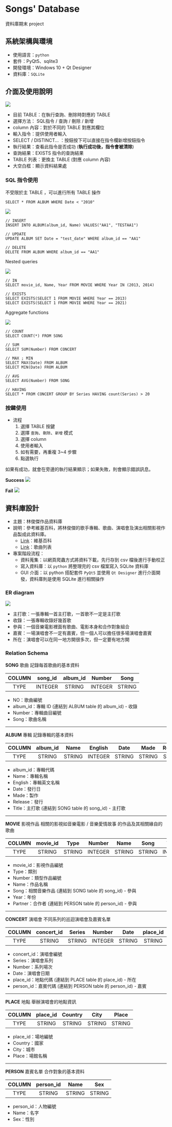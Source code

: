 # Songs' Database
資料庫期末 project

## 系統架構與環境
- 使用語言：`python`
- 套件：PyQt5、sqlite3
- 開發環境：Windows 10 + Qt Designer
- 資料庫：`SQLite`

## 介面及使用說明
![](https://i.imgur.com/MeFYoU6.png)

- 目前 TABLE：在執行查詢、刪除時對應的 TABLE
- 選擇方法： SQL指令 / 查詢 / 刪除 / 新增
- column 內容：對於不同的 TABLE 對應其欄位
- 輸入指令：提供使用者輸入
- SELECT / DISTINCT... ：按鈕按下可以直接在指令欄新增按鈕指令
- 執行結果：查看此指令是否成功 (**執行成功後，指令會被清除**)
- 查詢結果：EXISTS 指令的查詢結果
- TABLE 列表：更換主 TABLE (對應 column 內容)
- 大空白框：顯示資料結果處

### SQL 指令使用
不受限於主 TABLE ，可以進行所有 TABLE 操作
```
SELECT * FROM ALBUM WHERE Date < "2010"
```
![](https://i.imgur.com/x0r48na.png)

```SQL=
// INSERT
INSERT INTO ALBUM(album_id, Name) VALUES("AA1", "TESTAA1")

// UPDATE
UPDATE ALBUM SET Date = "test_date" WHERE album_id == "AA1"

// DELETE
DELETE FROM ALBUM WHERE album_id == "AA1"
```

Nested queries

![](https://i.imgur.com/jjN5rxl.png)
```sql=
// IN
SELECT movie_id, Name, Year FROM MOVIE WHERE Year IN (2013, 2014)

// EXISTS
SELECT EXISTS(SELECT 1 FROM MOVIE WHERE Year == 2013)
SELECT EXISTS(SELECT 1 FROM MOVIE WHERE Year == 2021)
```

Aggregate functions

![](https://i.imgur.com/XoFP7L1.png)

```sql=
// COUNT
SELECT COUNT(*) FROM SONG

// SUM
SELECT SUM(Number) FROM CONCERT

// MAX ; MIN
SELECT MAX(Date) FROM ALBUM
SELECT MIN(Date) FROM ALBUM

// AVG
SELECT AVG(Number) FROM SONG

// HAVING
SELECT * FROM CONCERT GROUP BY Series HAVING count(Series) > 20
```

### 按鍵使用
- 流程
    1. 選擇 TABLE 按鍵
    2. 選擇 `查詢`、`刪除`、`新增` 模式
    3. 選擇 column
    4. 使用者輸入
    5. 如有需要，再重複 3~4 步驟
    6. 點選執行
    
如果有成功，就會在旁邊的執行結果顯示；如果失敗，則會顯示錯誤訊息。

**Success**
![](https://i.imgur.com/6ZRFkJm.png)

**Fail**
![](https://i.imgur.com/WcFCexx.png)



## 資料庫設計

- 主題：林俊傑作品資料庫
- 說明：參考維基百科，將林俊傑的歌手專輯、歌曲、演唱會及演出相關影視作品製成此資料庫。
    - [Link](https://zh.wikipedia.org/wiki/%E6%9E%97%E4%BF%8A%E6%9D%B0#%E9%9F%B3%E6%A8%82%E4%BD%9C%E5%93%81)：維基百科
    - [Link](https://zh.wikipedia.org/wiki/%E6%9E%97%E4%BF%8A%E5%82%91%E5%B0%88%E8%BC%AF%E5%88%97%E8%A1%A8)：歌曲列表
- 專案階段流程：
    - 資料蒐集：以網頁爬蟲方式將資料下載，先行存到 csv 檔後進行手動校正
    - 寫入資料庫：以 `python` 將整理完的 csv 檔案寫入 SQLite 資料庫
    - GUI 介面：以 python 搭配套件 `PyQt5` 並使用 `Qt Designer` 進行介面開發，資料庫則是使用 SQLite 進行相關操作

### ER diagram
![](https://i.imgur.com/wtaND9O.png)


- 主打歌：一張專輯一首主打歌，一首歌不一定是主打歌
- 收錄：一張專輯收錄好幾首歌
- 參與：一個音樂電影裡面有歌曲、電影本身和合作對象組合
- 嘉賓：一場演唱會不一定有嘉賓，但一個人可以擔任很多場演唱會嘉賓
- 所在：演唱會可以在同一地方開很多次，但一定要有地方開


### Relation Schema

**SONG** 歌曲
記錄每首歌曲的基本資料

| COLUMN | song_id | album_id | Number | Song |
| :--: | :--: | :--: | :--: | :--: | 
| TYPE | INTEGER | STRING | INTEGER | STRING |

- NO：歌曲編號
- album_id：專輯 ID (連結到 ALBUM table 的 album_id) - 收錄
- Number：專輯曲目編號
- Song：歌曲名稱

<hr/>

**ALBUM** 專輯
記錄專輯的基本資料

| COLUMN | album_id | Name | English | Date | Made | Release | Title |
| :--: | :--: | :--: | :--: | :--: | :--: | :--: | :--: |
| TYPE | STRING | STRING | INTEGER | STRING | STRING | STRING | STRING | 

- album_id：專輯代碼
- Name：專輯名稱
- English：專輯英文名稱
- Date：發行日
- Made：製作
- Release：發行
- Title：主打歌 (連結到 SONG table 的 song_id) - 主打歌

<hr/>

**MOVIE** 影視作品
相關的影視如音樂電影 / 音樂愛情故事 的作品及其相關緣自的歌曲

| COLUMN | movie_id | Type | Number | Name | Song | Year | person_id |
| :--: | :--: | :--: | :--: | :--: | :--: | :--: | :--: |
| TYPE | STRING | STRING | INTEGER | STRING | STRING | INTGER | STRING |

- movie_id：影視作品編號
- Type：類別
- Number：類型作品編號
- Name：作品名稱
- Song：相關音樂作品 (連結到 SONG table 的 song_id) - 參與
- Year：年份
- Partner：合作者 (連結到 PERSON table 的 person_id) - 參與

<hr/>

**CONCERT** 演唱會
不同系列的巡迴演唱會及嘉賓名單

| COLUMN | concert_id | Series | Number | Date | place_id | person_id |
| :--: | :--: | :--: | :--: | :--: | :--: | :--: |
| TYPE | STRING | STRING | INTEGER | STRING | STRING | STRING |

- concert_id：演唱會編號
- Series：演唱會系列
- Number：系列場次
- Date：演唱會日期
- place_id：地點代碼 (連結到 PLACE table 的 place_id) - 所在
- person_id：嘉賓代碼 (連結到 PERSON table 的 person_id) - 嘉賓

<hr/>

**PLACE** 地點
舉辦演唱會的地點資訊

| COLUMN | place_id | Country | City | Place | 
| :--: | :--: | :--: | :--: | :--: |
| TYPE | STRING  | STRING | STRING | STRING | 

- place_id：場地編號
- Country：國家
- City：城市
- Place：場館名稱

<hr/>

**PERSON** 嘉賓名單
合作對象的基本資料

| COLUMN | person_id | Name | Sex |
| :--: | :--: | :--: | :--: |
| TYPE | STRING | STRING | STRING | 

- person_id：人物編號
- Name：名字
- Sex：性別
